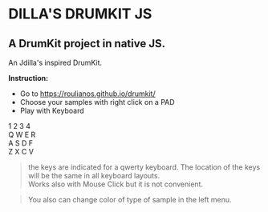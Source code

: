 # DILLA'S DRUMKIT JS
## A DrumKit project in native JS.

An Jdilla's inspired DrumKit.



**Instruction:**
- Go to https://roulianos.github.io/drumkit/
- Choose your samples with right click on a PAD
- Play with Keyboard 


1  2  3  4\
Q  W  E  R\
A  S  D  F\
Z  X  C  V

>the keys are indicated for a qwerty keyboard. The location of the keys will be the same in all keyboard layouts.\
>Works also with Mouse Click but it is not convenient.


>You also can change color of type of sample in the left menu.

